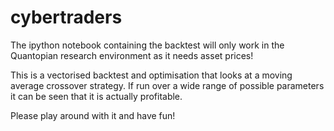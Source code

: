 # cybertraders

The ipython notebook containing the backtest will only work in the Quantopian research environment as it needs asset prices!

This is a vectorised backtest and optimisation that looks at a moving average crossover strategy. If run over a wide range 
of possible parameters it can be seen that it is actually profitable. 

Please play around with it and have fun!

